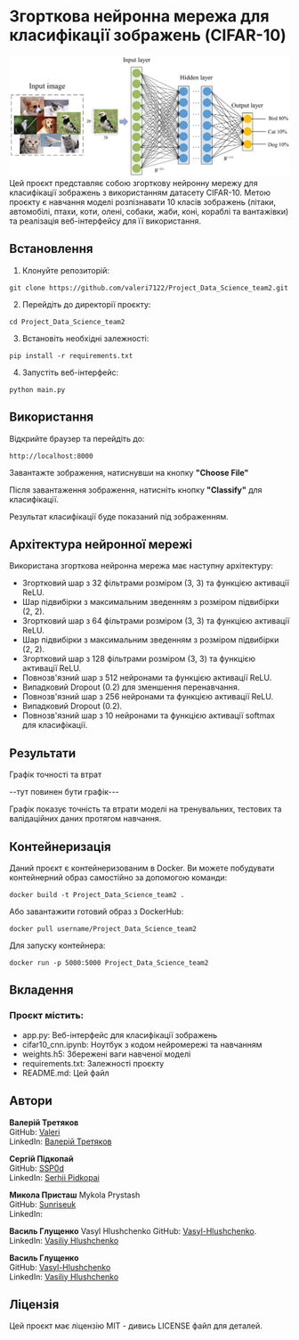 # Згорткова нейронна мережа для класифікації зображень (CIFAR-10)

![Image](https://raw.githubusercontent.com/SSP0d/source/main/logo.webp)
Цей проєкт представляє собою згорткову нейронну мережу для класифікації зображень з використанням датасету CIFAR-10. Метою проєкту є навчання моделі розпізнавати 10 класів зображень (літаки, автомобілі, птахи, коти, олені, собаки, жаби, коні, кораблі та вантажівки) та реалізація веб-інтерфейсу для її використання.

## Встановлення

1. Клонуйте репозиторій:

```
git clone https://github.com/valeri7122/Project_Data_Science_team2.git
```

2. Перейдіть до директорії проєкту:

```
cd Project_Data_Science_team2
```

3. Встановіть необхідні залежності:

```
pip install -r requirements.txt
```

4. Запустіть веб-інтерфейс:

```
python main.py
```

## Використання

Відкрийте браузер та перейдіть до:

```
http://localhost:8000
```

Завантажте зображення, натиснувши на кнопку **"Choose File"**

Після завантаження зображення, натисніть кнопку **"Classify"** для класифікації.

Результат класифікації буде показаний під зображенням.

## Архітектура нейронної мережі

Використана згорткова нейронна мережа має наступну архітектуру:

- Згортковий шар з 32 фільтрами розміром (3, 3) та функцією активації ReLU.
- Шар підвибірки з максимальним зведенням з розміром підвибірки (2, 2).
- Згортковий шар з 64 фільтрами розміром (3, 3) та функцією активації ReLU.
- Шар підвибірки з максимальним зведенням з розміром підвибірки (2, 2).
- Згортковий шар з 128 фільтрами розміром (3, 3) та функцією активації ReLU.
- Повнозв'язний шар з 512 нейронами та функцією активації ReLU.
- Випадковий Dropout (0.2) для зменшення перенавчання.
- Повнозв'язний шар з 256 нейронами та функцією активації ReLU.
- Випадковий Dropout (0.2).
- Повнозв'язний шар з 10 нейронами та функцією активації softmax для класифікації.

## Результати

Графік точності та втрат

--тут повинен бути графік---

Графік показує точність та втрати моделі на тренувальних, тестових та валідаційних даних протягом навчання.

## Контейнеризація

Даний проєкт є контейнеризованим в Docker. Ви можете побудувати контейнерний образ самостійно за допомогою команди:

```
docker build -t Project_Data_Science_team2 .
```

Або завантажити готовий образ з DockerHub:

```
docker pull username/Project_Data_Science_team2
```

Для запуску контейнера:

```
docker run -p 5000:5000 Project_Data_Science_team2
```

## Вкладення

### Проєкт містить:

- app.py: Веб-інтерфейс для класифікації зображень
- cifar10_cnn.ipynb: Ноутбук з кодом нейромережі та навчанням
- weights.h5: Збережені ваги навченої моделі
- requirements.txt: Залежності проєкту
- README.md: Цей файл

## Автори

**Валерій Третяков**  
GitHub: [Valeri](https://github.com/valeri7122)  
LinkedIn: [Валерій Третяков](https://www.linkedin.com/in/валерій-третяков-512a9a275/)

**Сергій Підкопай**  
GitHub: [SSP0d](https://github.com/SSP0d)  
LinkedIn: [Serhii Pidkopai](https://www.linkedin.com/in/serhii-pidkopai-1734b7243/)

**Микола Присташ**
Mykola Prystash  
GitHub: [Sunriseuk](https://github.com/Sunriseuk)  
LinkedIn:

**Василь Глущенко**
Vasyl Hlushchenko
GitHub: [Vasyl-Hlushchenko](https://github.com/Vasyl-Hlushchenko). 
LinkedIn: [Vasiliy Hlushchenko](https://www.linkedin.com/in/vasiliy-hlushchenko/)

**Василь Глущенко**  
GitHub: [Vasyl-Hlushchenko](https://github.com/Vasyl-Hlushchenko)  
LinkedIn: [Vasiliy Hlushchenko](https://www.linkedin.com/in/vasiliy-hlushchenko/)

## Ліцензія

Цей проєкт має ліцензію MIT - дивись LICENSE файл для деталей.
